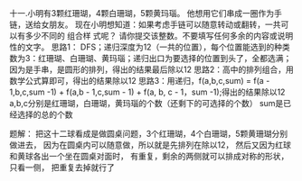 十一.小明有3颗红珊瑚，4颗白珊瑚，5颗黄玛瑙。 
   他想用它们串成一圈作为手链，送给女朋友。 
   现在小明想知道：如果考虑手链可以随意转动或翻转，一共可以有多少不同的  组合样   式呢？ 请你提交该整数。不要填写任何多余的内容或说明性的文字。
思路1： 
DFS；递归深度为12（一共的位置），每个位置能选到的种类数为3：红珊瑚、白珊瑚、黄玛瑙；递归出口为要选择的位置到头了，全都选满； 
因为是手串，是圆形的排列，得出的结果最后除以12
思路2：高中的排列组合，用数学公式算即可，得出的结果除以12
思路3：用递归，f(a,b,c,sum) = f(a - 1,b,c,sum -1) + f(a,b - 1,c,sum - 1) + f(a, b, c - 1，sum -1);得出的结果除以12 
a,b,c分别是红珊瑚，白珊瑚，黄玛瑙的个数（还剩下的可选择的个数） 
sum是已经选择的总的个数 


题解：
把这十二球看成是做圆桌问题，3个红珊瑚，4个白珊瑚，5颗黄珊瑚分别做进去，
因为在圆桌内可以随意做，所以就是先排列在除以12，
然后又因为红球和黄球各出一个坐在圆桌对面时，
有重复，剩余的两侧就可以排成对称的形状，只看一侧，
把重复去掉就行了

